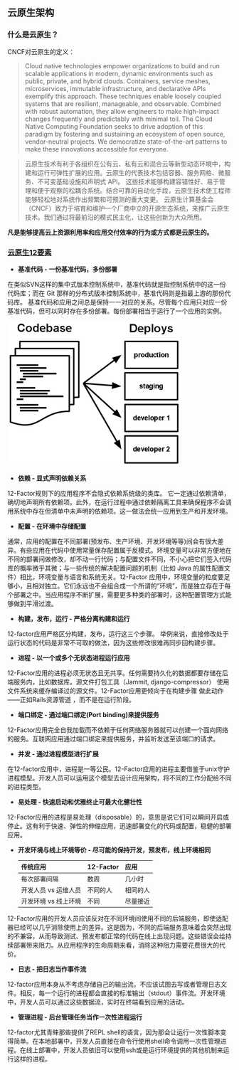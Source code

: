 ## 云原生架构

### 什么是云原生？

CNCF对云原生的定义：
>Cloud native technologies empower organizations to build and run scalable applications in modern, dynamic environments such as public, private, and hybrid clouds. Containers, service meshes, microservices, immutable infrastructure, and declarative APIs exemplify this approach.
> These techniques enable loosely coupled systems that are resilient, manageable, and observable. Combined with robust automation, they allow engineers to make high-impact changes frequently and predictably with minimal toil.
> The Cloud Native Computing Foundation seeks to drive adoption of this paradigm by fostering and sustaining an ecosystem of open source, vendor-neutral projects. We democratize state-of-the-art patterns to make these innovations accessible for everyone.

> 云原生技术有利于各组织在公有云、私有云和混合云等新型动态环境中，构建和运行可弹性扩展的应用。云原生的代表技术包括容器、服务网格、微服务、不可变基础设施和声明式 API。
> 这些技术能够构建容错性好、易于管理和便于观察的松耦合系统。结合可靠的自动化手段，云原生技术使工程师能够轻松地对系统作出频繁和可预测的重大变更。
> 云原生计算基金会（CNCF）致力于培育和维护一个厂商中立的开源生态系统，来推广云原生技术。我们通过将最前沿的模式民主化，让这些创新为大众所用。

**凡是能够提高云上资源利用率和应用交付效率的行为或方式都是云原生的。**

### [云原生12要素][云原生12要素]
* **基准代码 - 一份基准代码，多份部署** 
  
在类似SVN这样的集中式版本控制系统中，基准代码就是指控制系统中的这一份代码库；而在 Git 那样的分布式版本控制系统中，基准代码则是指最上游的那份代码库。
基准代码和应用之间总是保持一一对应的关系。尽管每个应用只对应一份基准代码，但可以同时存在多份部署。每份部署相当于运行了一个应用的实例。

![Codebase.png](Codebase.png)

* **依赖 - 显式声明依赖关系**

12-Factor规则下的应用程序不会隐式依赖系统级的类库。 它一定通过依赖清单，确切地声明所有依赖项。此外，在运行过程中通过依赖隔离工具来确保程序不会调用系统中存在但清单中未声明的依赖项。这一做法会统一应用到生产和开发环境。

* **配置 - 在环境中存储配置**

通常，应用的配置在不同部署(预发布、生产环境、开发环境等等)间会有很大差异。有些应用在代码中使用常量保存配置属于反模式。环境变量可以非常方便地在不同的部署间做修改，却不动一行代码；与配置文件不同，不小心把它们签入代码库的概率微乎其微；与一些传统的解决配置问题的机制（比如 Java 的属性配置文件）相比，环境变量与语言和系统无关。12-Factor 应用中，环境变量的粒度要足够小，且相对独立。它们永远也不会组合成一个所谓的“环境”，而是独立存在于每个部署之中。当应用程序不断扩展，需要更多种类的部署时，这种配置管理方式能够做到平滑过渡。

* **构建，发布，运行 - 严格分离构建和运行**

12-factor应用严格区分构建，发布，运行这三个步骤。 举例来说，直接修改处于运行状态的代码是非常不可取的做法，因为这些修改很难再同步回构建步骤。

* **进程 - 以一个或多个无状态进程运行应用**

12-Factor应用的进程必须无状态且无共享。任何需要持久化的数据都要存储在后端服务内，比如数据库。源文件打包工具（Jammit, django-compressor） 使用文件系统来缓存编译过的源文件。12-Factor应用更倾向于在构建步骤 做此动作——正如Rails资源管道 ，而不是在运行阶段。

* **端口绑定 - 通过端口绑定(Port binding)来提供服务**

12-Factor应用完全自我加载而不依赖于任何网络服务器就可以创建一个面向网络的服务。互联网应用通过端口绑定来提供服务，并监听发送至该端口的请求。

* **并发 - 通过进程模型进行扩展**

在12-factor应用中，进程是一等公民。12-Factor应用的进程主要借鉴于unix守护进程模型。开发人员可以运用这个模型去设计应用架构，将不同的工作分配给不同的进程类型。

* **易处理 - 快速启动和优雅终止可最大化健壮性**

12-Factor应用的进程是易处理（disposable）的，意思是说它们可以瞬间开启或停止。这有利于快速、弹性的伸缩应用，迅速部署变化的代码或配置，稳健的部署应用。

* **开发环境与线上环境等价 - 尽可能的保持开发，预发布，线上环境相同**


  |传统应用|	12-Factor| 应用|
  |---|---|---|
  |每次部署间隔|	数周|	几小时
  |开发人员 vs 运维人员|	不同的人|	相同的人
  |开发环境 vs 线上环境|	不同|	尽量接近

12-Factor应用的开发人员应该反对在不同环境间使用不同的后端服务，即使适配器已经可以几乎消除使用上的差异。这是因为，不同的后端服务意味着会突然出现的不兼容，从而导致测试、预发布都正常的代码在线上出现问题。这些错误会给持续部署带来阻力。从应用程序的生命周期来看，消除这种阻力需要花费很大的代价。

* **日志 - 把日志当作事件流**

12-factor应用本身从不考虑存储自己的输出流。不应该试图去写或者管理日志文件。相反，每一个运行的进程都会直接的标准输出（stdout）事件流。开发环境中，开发人员可以通过这些数据流，实时在终端看到应用的活动。

* **管理进程 - 后台管理任务当作一次性进程运行**

12-factor尤其青睐那些提供了REPL shell的语言，因为那会让运行一次性脚本变得简单。在本地部署中，开发人员直接在命令行使用shell命令调用一次性管理进程。在线上部署中，开发人员依旧可以使用ssh或是运行环境提供的其他机制来运行这样的进程。

[云原生12要素]: https://12factor.net/zh_cn/